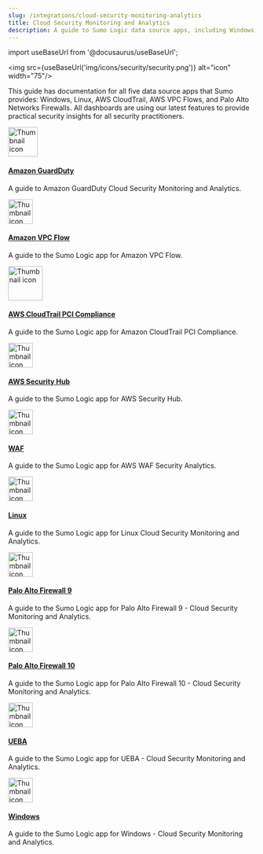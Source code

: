 ```yaml
---
slug: /integrations/cloud-security-monitoring-analytics
title: Cloud Security Monitoring and Analytics
description: A guide to Sumo Logic data source apps, including Windows, Linux, AWS CloudTrail, AWS VPC Flows, and Palo Alto Networks Firewalls.
---
```


import useBaseUrl from '@docusaurus/useBaseUrl';

<img src={useBaseUrl('img/icons/security/security.png')} alt="icon" width="75"/>

This guide has documentation for all five data source apps that Sumo provides: Windows, Linux, AWS CloudTrail, AWS VPC Flows, and Palo Alto Networks Firewalls. All dashboards are using our latest features to provide practical security insights for all security practitioners.

<div className="box-wrapper" markdown="1">
<div className="box smallbox1 card">
  <div className="container">
  <img src={useBaseUrl('img/integrations/cloud-security-monitoring-analytics/guardduty.png')} alt="Thumbnail icon" width="60"/>
  <h4><a href="/docs/integrations/cloud-security-monitoring-analytics/amazon-guardduty/">Amazon GuardDuty</a></h4>
  <p>A guide to Amazon GuardDuty Cloud Security Monitoring and Analytics.</p>
  </div>
</div>
<div className="box smallbox2 card">
  <div className="container">
  <img src={useBaseUrl('img/integrations/cloud-security-monitoring-analytics/SecMon_AWS_VPCFlow.png')} alt="Thumbnail icon" width="50"/>
  <h4><a href="/docs/integrations/cloud-security-monitoring-analytics/amazon-vpc-flow/">Amazon VPC Flow</a></h4>
  <p>A guide to the Sumo Logic app for Amazon VPC Flow.</p>
  </div>
</div>
    <div className="box smallbox3 card">
      <div className="container">
      <img src={useBaseUrl('img/integrations/cloud-security-monitoring-analytics/CloudTrail_PCI_Compliance.png')} alt="Thumbnail icon" width="70"/>
      <h4><a href="/docs/integrations/cloud-security-monitoring-analytics/aws-cloudtrail-pci-compliance/">AWS CloudTrail PCI Compliance</a></h4>
      <p>A guide to the Sumo Logic app for Amazon CloudTrail PCI Compliance.</p>
      </div>
    </div>
    <div className="box smallbox4 card">
      <div className="container">
      <img src={useBaseUrl('img/integrations/cloud-security-monitoring-analytics/security-qs.png')} alt="Thumbnail icon" width="50"/>
      <h4><a href="/docs/integrations/cloud-security-monitoring-analytics/aws-security-hub/">AWS Security Hub</a></h4>
      <p>A guide to the Sumo Logic app for AWS Security Hub.</p>
      </div>
    </div>
    <div className="box smallbox5 card">
      <div className="container">
      <img src={useBaseUrl('img/integrations/cloud-security-monitoring-analytics/waf.png')} alt="Thumbnail icon" width="50"/>
      <h4><a href="/docs/integrations/cloud-security-monitoring-analytics/">WAF</a></h4>
      <p>A guide to the Sumo Logic app for AWS WAF Security Analytics.</p>
      </div>
    </div>
    <div className="box smallbox6 card">
      <div className="container">
      <img src={useBaseUrl('img/integrations/cloud-security-monitoring-analytics/SecMon_Linux.png')} alt="Thumbnail icon" width="50"/>
      <h4><a href="/docs/integrations/cloud-security-monitoring-analytics/">Linux</a></h4>
      <p>A guide to the Sumo Logic app for Linux Cloud Security Monitoring and Analytics.</p>
      </div>
    </div>
    <div className="box smallbox7 card">
      <div className="container">
      <img src={useBaseUrl('img/integrations/cloud-security-monitoring-analytics/SecMon_PAN.png')} alt="Thumbnail icon" width="50"/>
      <h4><a href="/docs/integrations/cloud-security-monitoring-analytics/">Palo Alto Firewall 9</a></h4>
      <p>A guide to the Sumo Logic app for Palo Alto Firewall 9 - Cloud Security Monitoring and Analytics.</p>
      </div>
    </div>
    <div className="box smallbox8 card">
      <div className="container">
      <img src={useBaseUrl('img/integrations/cloud-security-monitoring-analytics/SecMon_PAN.png')} alt="Thumbnail icon" width="50"/>
      <h4><a href="/docs/integrations/cloud-security-monitoring-analytics/">Palo Alto Firewall 10</a></h4>
      <p>A guide to the Sumo Logic app for Palo Alto Firewall 10 - Cloud Security Monitoring and Analytics.</p>
      </div>
    </div>
    <div className="box smallbox9 card">
      <div className="container">
      <img src={useBaseUrl('img/integrations/cloud-security-monitoring-analytics/ueba.png')} alt="Thumbnail icon" width="50"/>
      <h4><a href="/docs/integrations/cloud-security-monitoring-analytics/">UEBA</a></h4>
      <p>A guide to the Sumo Logic app for UEBA - Cloud Security Monitoring and Analytics.</p>
      </div>
    </div>
    <div className="box smallbox10 card">
      <div className="container">
      <img src={useBaseUrl('img/integrations/cloud-security-monitoring-analytics/SecMon_Windows.png')} alt="Thumbnail icon" width="50"/>
      <h4><a href="/docs/integrations/cloud-security-monitoring-analytics/">Windows</a></h4>
      <p>A guide to the Sumo Logic app for Windows - Cloud Security Monitoring and Analytics.</p>
      </div>
    </div>
  </div>
